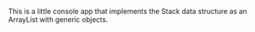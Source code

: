 This is a little console app that implements the Stack data structure as an ArrayList with generic objects.
